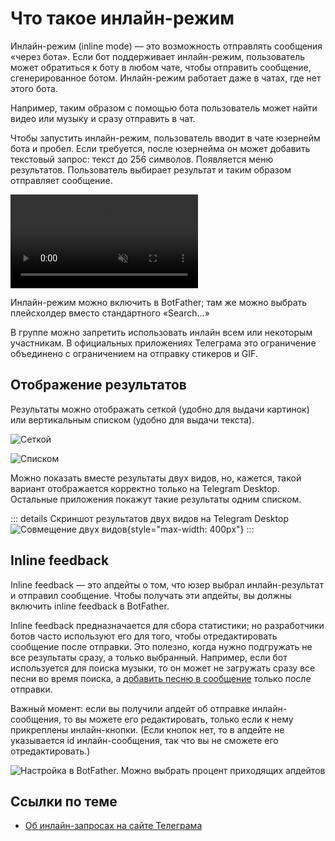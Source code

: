 # Что такое инлайн-режим

Инлайн-режим (inline mode) — это возможность отправлять сообщения «через бота». Если бот поддерживает инлайн-режим,
пользователь может обратиться к боту в любом чате, чтобы отправить сообщение, сгенерированное ботом. Инлайн-режим
работает даже в чатах, где нет этого бота.

Например, таким образом с помощью бота пользователь может найти видео или музыку и сразу отправить в чат.

Чтобы запустить инлайн-режим, пользователь вводит в чате юзернейм бота и пробел. Если
требуется, после юзернейма он может добавить текстовый запрос: текст до 256 символов.
Появляется меню результатов. Пользователь выбирает результат и таким образом отправляет сообщение.

<video controls loop muted preload="auto">
<source src="/pictures/ru/inline.webm" type="video/mp4">
</video>

Инлайн-режим можно включить в BotFather; там же можно выбрать плейсхолдер вместо стандартного «Search...»

В группе можно запретить использовать инлайн всем или некоторым участникам. В официальных приложениях Телеграма это
ограничение объединено с ограничением на отправку стикеров и GIF.

## Отображение результатов

Результаты можно отображать сеткой (удобно для выдачи картинок) или вертикальным списком (удобно для выдачи текста).

![Сеткой](/pictures/ru/inline-type-1.png)

![Списком](/pictures/ru/inline-type-2.png)

Можно показать вместе результаты двух видов, но, кажется, такой вариант отображается корректно только на Telegram
Desktop.
Остальные приложения покажут такие результаты одним списком.

::: details Скриншот результатов двух видов на Telegram Desktop
![Совмещение двух видов](/pictures/ru/inline-both-types.png){style="max-width: 400px"}
:::

## Inline feedback

Inline feedback — это апдейты о том, что юзер выбрал инлайн-результат и отправил сообщение. Чтобы получать эти
апдейты, вы должны включить inline feedback в BotFather.

Inline feedback предназначается для сбора статистики; но разработчики ботов часто используют его для того, чтобы
отредактировать сообщение после отправки. Это полезно, когда нужно подгружать не все результаты сразу, а только
выбранный. Например, если бот используется для поиска музыки, то он может не загружать сразу все песни во время поиска,
а [добавить песню в сообщение](../messages/sending.md#как-изменять-медиа) только после отправки.

Важный момент: если вы получили апдейт об отправке инлайн-сообщения, то вы можете его редактировать, только если к нему
прикреплены инлайн-кнопки. (Если кнопок нет, то в апдейте не указывается id инлайн-сообщения, так что вы не сможете его
отредактировать.)

![Настройка в BotFather. Можно выбрать процент приходящих апдейтов](/pictures/ru/inline-feedback.png)

## Ссылки по теме

- [Об инлайн-запросах на сайте Телеграма](https://core.telegram.org/bots/features#inline-requests)
